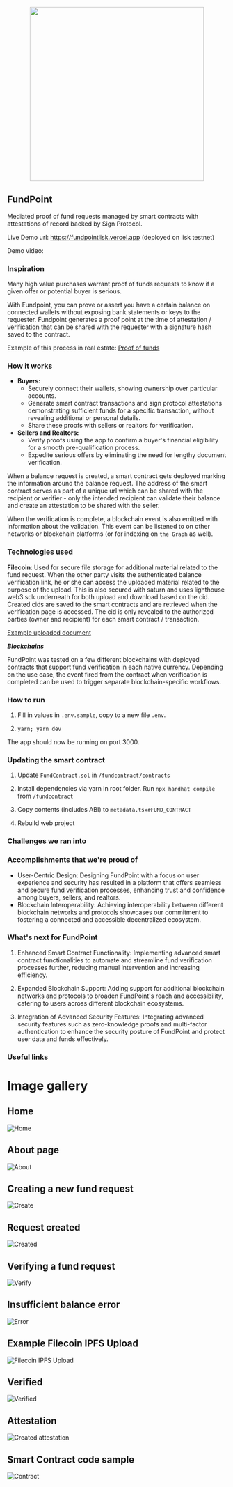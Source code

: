 <p align='center'>
    <img src='./public/logo.png' width=400 />
</p>

## FundPoint

Mediated proof of fund requests managed by smart contracts with attestations of record backed by Sign Protocol.

Live Demo url: https://fundpointlisk.vercel.app (deployed on lisk testnet)

Demo video:

### Inspiration

Many high value purchases warrant proof of funds requests to know if a given offer or potential buyer is serious.

With Fundpoint, you can prove or assert you have a certain balance on connected wallets without exposing bank statements or keys to the requester. Fundpoint generates a proof point at the time of attestation / verification that can be shared with the requester with a signature hash saved to the contract.

Example of this process in real estate: <a href="https://www.investopedia.com/ask/answers/082316/how-do-mortgage-lenders-check-and-verify-bank-statements.asp#:~:text=A%20proof%20of%20deposit%20is,closing%20costs%20for%20a%20property." target="_blank"> Proof of funds</a>


### How it works

* **Buyers:**
    * Securely connect their wallets, showing ownership over particular accounts.
    * Generate smart contract transactions and sign protocol attestations demonstrating sufficient funds for a specific transaction, without revealing additional or personal details.
    * Share these proofs with sellers or realtors for verification.
* **Sellers and Realtors:**
    * Verify proofs using the app to confirm a buyer's financial eligibility for a smooth pre-qualification process.
    * Expedite serious offers by eliminating the need for lengthy document verification.


When a balance request is created, a smart contract gets deployed marking the information around the balance request. The address of the smart contract serves as part of a unique url which can be shared with the recipient or verifier - only the intended recipient can validate their balance and create an attestation to be shared with the seller.

When the verification is complete, a blockchain event is also emitted with information about the validation. This event can be listened to on other networks or blockchain platforms (or for indexing on `the Graph` as well).

### Technologies used

**Filecoin**: Used for secure file storage for additional material related to the fund request. When the other party visits the authenticated balance verification link, he or she can access the uploaded material related to the purpose of the upload. This is also secured with saturn and uses lighthouse web3 sdk underneath for both upload and download based on the cid. Created cids are saved to the smart contracts and are retrieved when the verification page is accessed. The cid is only revealed to the authorized parties (owner and recipient) for each smart contract / transaction.

<a href="https://gateway.lighthouse.storage/ipfs/QmeSUzMZSmUnj56WkriWwHjWqtJyarFX41EkPdscrQusuy">Example uploaded document</a>

***Blockchains***

FundPoint was tested on a few different blockchains with deployed contracts that support fund verification in each native currency. Depending on the use case, the event fired from the contract when verification is completed can be used to trigger separate blockchain-specific workflows.

### How to run

1. Fill in values in `.env.sample`, copy to a new file `.env`.

2. `yarn; yarn dev`

The app should now be running on port 3000.

### Updating the smart contract

1. Update `FundContract.sol` in `/fundcontract/contracts`

2. Install dependencies via yarn in root folder. Run `npx hardhat compile` from `/fundcontract`

3. Copy contents (includes ABI) to `metadata.tsx#FUND_CONTRACT`

4. Rebuild web project

### Challenges we ran into


### Accomplishments that we're proud of
* User-Centric Design: Designing FundPoint with a focus on user experience and security has resulted in a platform that offers seamless and secure fund verification processes, enhancing trust and confidence among buyers, sellers, and realtors.
* Blockchain Interoperability: Achieving interoperability between different blockchain networks and protocols showcases our commitment to fostering a connected and accessible decentralized ecosystem.

### What's next for FundPoint

1. Enhanced Smart Contract Functionality: Implementing advanced smart contract functionalities to automate and streamline fund verification processes further, reducing manual intervention and increasing efficiency.

2. Expanded Blockchain Support: Adding support for additional blockchain networks and protocols to broaden FundPoint's reach and accessibility, catering to users across different blockchain ecosystems.

3. Integration of Advanced Security Features: Integrating advanced security features such as zero-knowledge proofs and multi-factor authentication to enhance the security posture of FundPoint and protect user data and funds effectively.


### Useful links

# Image gallery

## Home

![Home](./img/home.png)

## About page

![About](./img/about.png)

## Creating a new fund request

![Create](./img/create.png)

## Request created

![Created](./img/created.png)

## Verifying a fund request

![Verify](./img/verify.png)

## Insufficient balance error

![Error](./img/error.png)

## Example Filecoin IPFS Upload

![Filecoin IPFS Upload](./img/filecoin_ipfs_upload.png)

## Verified

![Verified](./img/verified.png)

## Attestation

![Created attestation](./img/attestation.png)

## Smart Contract code sample

![Contract](./img/contract.png)


<!--
FundPoint
Demo:
* If you've ever bought a hom
* Intro of proof of funds
* Talk about integrating sponsors
* Increase accessibility. Speed up the process and eliminate the human back and forth for authentication.
* Proof of record stored transparently.
Creation
* Every request gets it's own smart contract
* Filecoin manages data hosting for attachments. This could include things like the bank letter or similar to still include to the signer.
* Enter how much funds you want the individual to prove.
Deploy
* Describe what is happening
* Link you could share via email. Say to complete at convenience.
Sign
* Authentication
* Completely managed by the previous smart contract
* Describe different benefits of using contract record
* Show blockchain smart contract record
* Sign protocol emit with a hash of the signature.
* Need to demonstrate sufficient balance.
* Event is emitted on sign, can be tracked or monitored externally
Github
Code is open source
Prototype is live.
 -->
